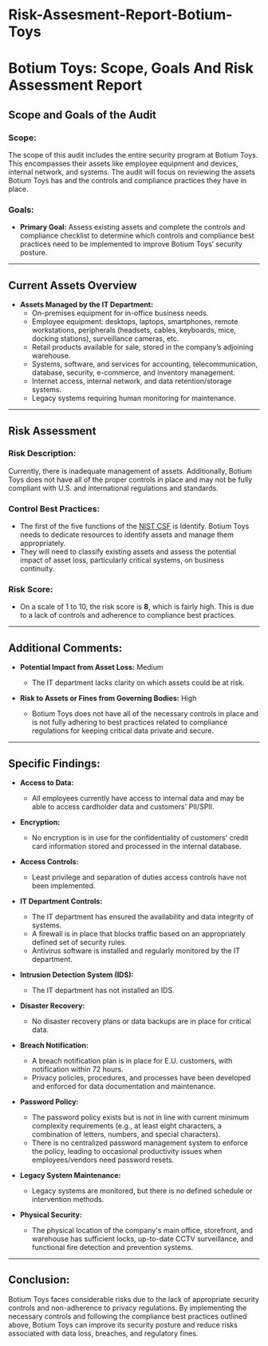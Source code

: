 # Risk-Assesment-Report-Botium-Toys

# **Botium Toys: Scope, Goals And Risk Assessment Report**

## **Scope and Goals of the Audit**

### **Scope:**
The scope of this audit includes the entire security program at Botium Toys. This encompasses their assets like employee equipment and devices, internal network, and systems. The audit will focus on reviewing the assets Botium Toys has and the controls and compliance practices they have in place.

### **Goals:**
- **Primary Goal:** Assess existing assets and complete the controls and compliance checklist to determine which controls and compliance best practices need to be implemented to improve Botium Toys’ security posture.

---

## **Current Assets Overview**

- **Assets Managed by the IT Department:**
  - On-premises equipment for in-office business needs.
  - Employee equipment: desktops, laptops, smartphones, remote workstations, peripherals (headsets, cables, keyboards, mice, docking stations), surveillance cameras, etc.
  - Retail products available for sale, stored in the company’s adjoining warehouse.
  - Systems, software, and services for accounting, telecommunication, database, security, e-commerce, and inventory management.
  - Internet access, internal network, and data retention/storage systems.
  - Legacy systems requiring human monitoring for maintenance.

---

## **Risk Assessment**

### **Risk Description:**
Currently, there is inadequate management of assets. Additionally, Botium Toys does not have all of the proper controls in place and may not be fully compliant with U.S. and international regulations and standards.

### **Control Best Practices:**
- The first of the five functions of the [NIST CSF](https://www.nist.gov/cyberframework) is Identify. Botium Toys needs to dedicate resources to identify assets and manage them appropriately.
- They will need to classify existing assets and assess the potential impact of asset loss, particularly critical systems, on business continuity.

### **Risk Score:**
- On a scale of 1 to 10, the risk score is **8**, which is fairly high. This is due to a lack of controls and adherence to compliance best practices.

---

## **Additional Comments:**
- **Potential Impact from Asset Loss:** Medium
  - The IT department lacks clarity on which assets could be at risk.
  
- **Risk to Assets or Fines from Governing Bodies:** High
  - Botium Toys does not have all of the necessary controls in place and is not fully adhering to best practices related to compliance regulations for keeping critical data private and secure.

---

## **Specific Findings:**

- **Access to Data:**
  - All employees currently have access to internal data and may be able to access cardholder data and customers' PII/SPII.
  
- **Encryption:**
  - No encryption is in use for the confidentiality of customers' credit card information stored and processed in the internal database.

- **Access Controls:**
  - Least privilege and separation of duties access controls have not been implemented.

- **IT Department Controls:**
  - The IT department has ensured the availability and data integrity of systems.
  - A firewall is in place that blocks traffic based on an appropriately defined set of security rules.
  - Antivirus software is installed and regularly monitored by the IT department.
  
- **Intrusion Detection System (IDS):**
  - The IT department has not installed an IDS.

- **Disaster Recovery:**
  - No disaster recovery plans or data backups are in place for critical data.

- **Breach Notification:**
  - A breach notification plan is in place for E.U. customers, with notification within 72 hours.
  - Privacy policies, procedures, and processes have been developed and enforced for data documentation and maintenance.

- **Password Policy:**
  - The password policy exists but is not in line with current minimum complexity requirements (e.g., at least eight characters, a combination of letters, numbers, and special characters).
  - There is no centralized password management system to enforce the policy, leading to occasional productivity issues when employees/vendors need password resets.

- **Legacy System Maintenance:**
  - Legacy systems are monitored, but there is no defined schedule or intervention methods.

- **Physical Security:**
  - The physical location of the company's main office, storefront, and warehouse has sufficient locks, up-to-date CCTV surveillance, and functional fire detection and prevention systems.

---

## **Conclusion:**

Botium Toys faces considerable risks due to the lack of appropriate security controls and non-adherence to privacy regulations. By implementing the necessary controls and following the compliance best practices outlined above, Botium Toys can improve its security posture and reduce risks associated with data loss, breaches, and regulatory fines.
